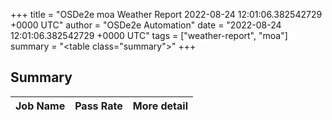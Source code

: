 +++
title = "OSDe2e moa Weather Report 2022-08-24 12:01:06.382542729 +0000 UTC"
author = "OSDe2e Automation"
date = "2022-08-24 12:01:06.382542729 +0000 UTC"
tags = ["weather-report", "moa"]
summary = "<table class=\"summary\"></table>"
+++
## Summary

| Job Name | Pass Rate | More detail |
|----------|-----------|-------------|




